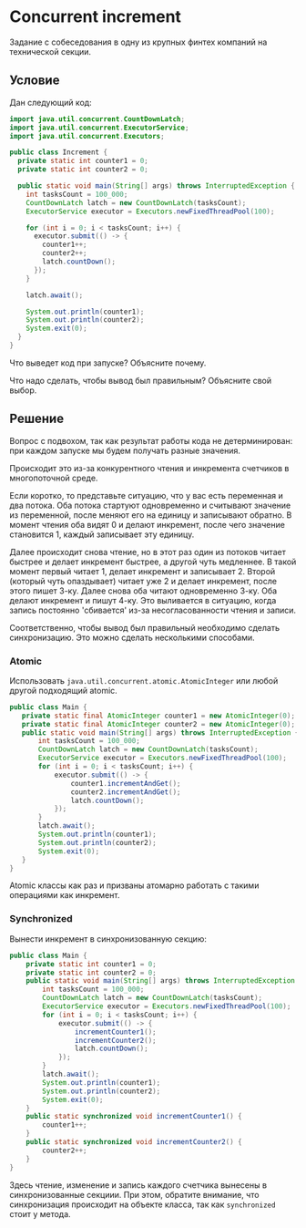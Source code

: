 # Concurrent increment

Задание с собеседования в одну из крупных финтех компаний на технической секции.

## Условие

Дан следующий код:

```java
import java.util.concurrent.CountDownLatch;
import java.util.concurrent.ExecutorService;
import java.util.concurrent.Executors;

public class Increment {
  private static int counter1 = 0;
  private static int counter2 = 0;

  public static void main(String[] args) throws InterruptedException {
    int tasksCount = 100_000;
    CountDownLatch latch = new CountDownLatch(tasksCount);
    ExecutorService executor = Executors.newFixedThreadPool(100);

    for (int i = 0; i < tasksCount; i++) {
      executor.submit(() -> {
        counter1++;
        counter2++;
        latch.countDown();
      });
    }

    latch.await();

    System.out.println(counter1);
    System.out.println(counter2);
    System.exit(0);
  }
}
```

Что выведет код при запуске? Объясните почему.

Что надо сделать, чтобы вывод был правильным? Объясните свой выбор.

## Решение

Вопрос с подвохом, так как результат работы кода не детерминирован: при каждом запуске мы будем получать разные значения.

Происходит это из-за конкурентного чтения и инкремента счетчиков в многопоточной среде.

Если коротко, то представьте ситуацию, что у вас есть переменная и два потока. Оба потока стартуют одновременно и считывают значение из переменной, после меняют его на единицу и записывают обратно. В момент чтения оба видят 0 и делают инкремент, после чего значение становится 1, каждый записывает эту единицу.

Далее происходит снова чтение, но в этот раз один из потоков читает быстрее и делает инкремент быстрее, а другой чуть медленнее. В такой момент первый читает 1, делает инкремент и записывает 2. Второй (который чуть опаздывает) читает уже 2 и делает инкремент, после этого пишет 3-ку. Далее снова оба читают одновременно 3-ку. Оба делают инкремент и пишут 4-ку. Это выливается в ситуацию, когда запись постоянно 'сбивается' из-за несогласованности чтения и записи.

Соответственно, чтобы вывод был правильный необходимо сделать синхронизацию. Это можно сделать несколькими способами.

### Atomic

Использовать `java.util.concurrent.atomic.AtomicInteger` или любой другой подходящий atomic.

 ```java
public class Main {
    private static final AtomicInteger counter1 = new AtomicInteger(0);
    private static final AtomicInteger counter2 = new AtomicInteger(0);
    public static void main(String[] args) throws InterruptedException {
        int tasksCount = 100_000;
        CountDownLatch latch = new CountDownLatch(tasksCount);
        ExecutorService executor = Executors.newFixedThreadPool(100);
        for (int i = 0; i < tasksCount; i++) {
            executor.submit(() -> {
                counter1.incrementAndGet();
                counter2.incrementAndGet();
                latch.countDown();
            });
        }
        latch.await();
        System.out.println(counter1);
        System.out.println(counter2);
        System.exit(0);
    }
}
```

Atomic классы как раз и призваны атомарно работать с такими операциями как инкремент.

### Synchronized

Вынести инкремент в синхронизованную секцию:

```java
public class Main {
    private static int counter1 = 0;
    private static int counter2 = 0;
    public static void main(String[] args) throws InterruptedException {
        int tasksCount = 100_000;
        CountDownLatch latch = new CountDownLatch(tasksCount);
        ExecutorService executor = Executors.newFixedThreadPool(100);
        for (int i = 0; i < tasksCount; i++) {
            executor.submit(() -> {
                incrementCounter1();
                incrementCounter2();
                latch.countDown();
            });
        }
        latch.await();
        System.out.println(counter1);
        System.out.println(counter2);
        System.exit(0);
    }
    public static synchronized void incrementCounter1() {
        counter1++;
    }
    public static synchronized void incrementCounter2() {
        counter2++;
    }
}
```

Здесь чтение, изменение и запись каждого счетчика вынесены в синхронизованные секциии. При этом, обратите внимание, что синхронизация происходит на объекте класса, так как `synchronized` стоит у метода.
